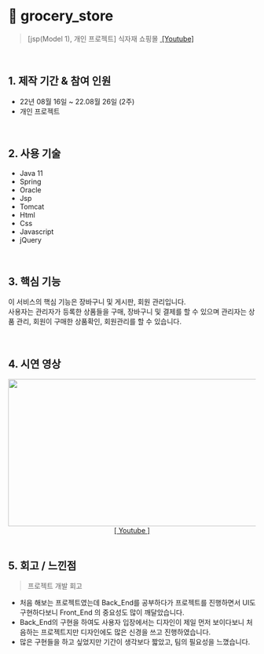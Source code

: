 
 # :pushpin: grocery_store
>[jsp(Model 1), 개인 프로젝트] 식자재 쇼핑몰
><a href="https://www.youtube.com/watch?v=0uTWjoxM3kQ&t=3s">&nbsp;[Youtube]</a>

</br>

## 1. 제작 기간 & 참여 인원
- 22년 08월 16일 ~ 22.08월 26일 (2주)
- 개인 프로젝트

</br>

## 2. 사용 기술
  - Java 11
  - Spring
  - Oracle
  - Jsp
  - Tomcat
  - Html
  - Css
  - Javascript
  - jQuery

</br>

## 3. 핵심 기능
이 서비스의 핵심 기능은 장바구니 및 게시판, 회원 관리입니다.  
사용자는 관리자가 등록한 상품들을 구매, 장바구니 및 결제를 할 수 있으며
관리자는 상품 관리, 회원이 구매한 상품확인, 회원관리를 할 수 있습니다.

</br>

## 4. 시연 영상
 <p align="center"><img src="https://user-images.githubusercontent.com/106065178/207641919-4e8bb2a6-7fb6-44ea-8690-bd1c06a3ae3a.gif" width="600" height="300">
<br><a href="https://www.youtube.com/watch?v=0uTWjoxM3kQ&t=3s">[&nbsp;Youtube&nbsp;]</a><br><br>
</p>
 

## 5. 회고 / 느낀점
>프로젝트 개발 회고
- 처음 해보는 프로젝트였는데 Back_End를 공부하다가 프로젝트를 진행하면서 UI도 구현하다보니 Front_End 의 중요성도 많이 깨달았습니다.<br>
- Back_End의 구현을 하여도 사용자 입장에서는 디자인이 제일 먼저 보이다보니 처음하는 프로젝트지만 디자인에도 많은 신경을 쓰고 진행하였습니다.<br>
- 많은 구현들을 하고 싶었지만 기간이 생각보다 짧았고, 팀의 필요성을 느꼈습니다.

